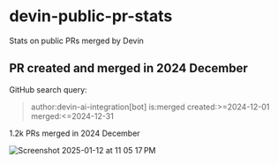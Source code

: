 # devin-public-pr-stats
Stats on public PRs merged by Devin

## PR created and merged in 2024 December

GitHub search query:

> author:devin-ai-integration[bot] is:merged created:>=2024-12-01 merged:<=2024-12-31

1.2k PRs merged in 2024 December

![Screenshot 2025-01-12 at 11 05 17 PM](https://github.com/user-attachments/assets/1a2fb50e-08f9-4bd6-9320-bf8f1581c017)
